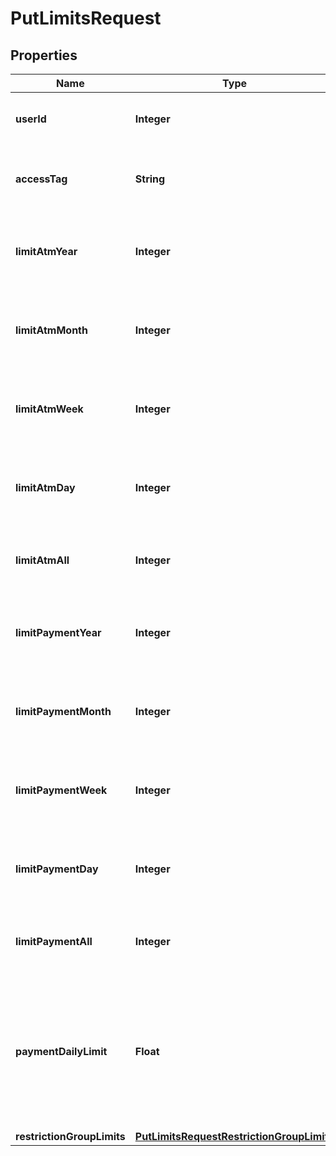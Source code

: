 

# PutLimitsRequest


## Properties

| Name | Type | Description | Notes |
|------------ | ------------- | ------------- | -------------|
|**userId** | **Integer** | The unique identifier of the cardholder. |  [optional] |
|**accessTag** | **String** | A unique identifier used to enforce [Idempotency](/guide/api-basics/idempotency.html).  |  [optional] |
|**limitAtmYear** | **Integer** | ATM operations limit for a sliding year. No default value. |  [optional] |
|**limitAtmMonth** | **Integer** | ATM operations limit for a sliding month. No default value. |  [optional] |
|**limitAtmWeek** | **Integer** | ATM operations limit for a sliding week. Default value €2000. |  [optional] |
|**limitAtmDay** | **Integer** | ATM operations limit for a single day. Default value €1000. |  [optional] |
|**limitAtmAll** | **Integer** | ATM operations limit from beginning. No default value. |  [optional] |
|**limitPaymentYear** | **Integer** | POS operations limit for a sliding year. No default value. |  [optional] |
|**limitPaymentMonth** | **Integer** | POS operations limit for a sliding month. No default value. |  [optional] |
|**limitPaymentWeek** | **Integer** | POS operations limit for a sliding week. Default value €3000. |  [optional] |
|**limitPaymentDay** | **Integer** | POS operations limit for a single day. Default value €2000. |  [optional] |
|**limitPaymentAll** | **Integer** | POS operations limit from beginning. No default value. |  [optional] |
|**paymentDailyLimit** | **Float** | POS operations limit for a single day including cents. The decimal delimiter must be \&quot;.\&quot;. No default value. |  [optional] |
|**restrictionGroupLimits** | [**PutLimitsRequestRestrictionGroupLimits**](PutLimitsRequestRestrictionGroupLimits.md) |  |  [optional] |



